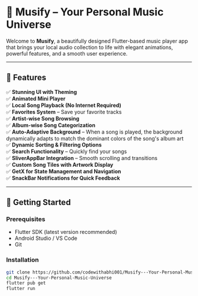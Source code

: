 # 🎵 Musify – Your Personal Music Universe

Welcome to **Musify**, a beautifully designed Flutter-based music player app that brings your local audio collection to life with elegant animations, powerful features, and a smooth user experience.

---

## 🌟 Features

✅ **Stunning UI with Theming**  
✅ **Animated Mini Player**  
✅ **Local Song Playback (No Internet Required)**  
✅ **Favorites System** – Save your favorite tracks  
✅ **Artist-wise Song Browsing**  
✅ **Album-wise Song Categorization**  
✅ **Auto-Adaptive Background** – When a song is played, the background dynamically adapts to match the dominant colors of the song's album art  
✅ **Dynamic Sorting & Filtering Options**  
✅ **Search Functionality** – Quickly find your songs  
✅ **SliverAppBar Integration** – Smooth scrolling and transitions  
✅ **Custom Song Tiles with Artwork Display**  
✅ **GetX for State Management and Navigation**  
✅ **SnackBar Notifications for Quick Feedback**

---



## 🚀 Getting Started

### Prerequisites
- Flutter SDK (latest version recommended)
- Android Studio / VS Code
- Git

### Installation

```bash
git clone https://github.com/codewithabhi001/Musify---Your-Personal-Music-Universe.git
cd Musify---Your-Personal-Music-Universe
flutter pub get
flutter run
